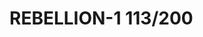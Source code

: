 # REBELLION-1                                                                                                           113/200
